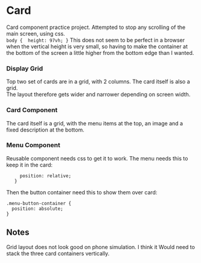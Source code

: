 # Card

Card component practice project. 
Attempted to stop any scrolling of the main screen, using css.  
```body {  height: 97vh; }```
This does not seem to be perfect in a browser when the vertical height is very small,
so having to make the container at the bottom of the screen a little higher from the bottom edge than I wanted.  

### Display Grid
Top two set of cards are in a grid, with 2 columns.
The card itself is also a grid.  
The layout therefore gets wider and narrower depending on screen width.

### Card Component
The card itself is a grid, with the menu items at the top, an image and a fixed description at the bottom.  

### Menu Component
Reusable component needs css to get it to work.
The menu needs this to keep it in the card:
```.menu {
     position: relative;
   }
```
Then the button container need this to show them over card:
```
.menu-button-container {
  position: absolute;
}
```

## Notes
Grid layout does not look good on phone simulation.
I think it Would need to stack the three card containers vertically.

